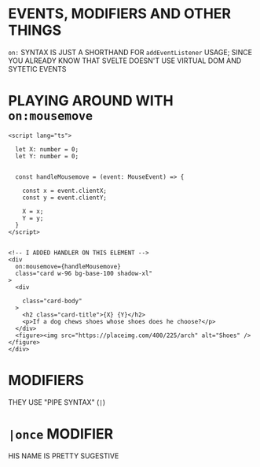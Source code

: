 # EVENTS, MODIFIERS AND OTHER THINGS

`on:` SYNTAX IS JUST A SHORTHAND FOR `addEventListener` USAGE; SINCE YOU ALREADY KNOW THAT SVELTE DOESN'T USE VIRTUAL DOM AND SYTETIC EVENTS

# PLAYING AROUND WITH `on:mousemove`

```svelte
<script lang="ts">

  let X: number = 0;
  let Y: number = 0;


  const handleMousemove = (event: MouseEvent) => {

    const x = event.clientX;
    const y = event.clientY;

    X = x;
    Y = y;
  }
</script>


<!-- I ADDED HANDLER ON THIS ELEMENT -->
<div
  on:mousemove={handleMousemove}
  class="card w-96 bg-base-100 shadow-xl"
>
  <div
     
    class="card-body"
  >
    <h2 class="card-title">{X} {Y}</h2>
    <p>If a dog chews shoes whose shoes does he choose?</p>
  </div>
  <figure><img src="https://placeimg.com/400/225/arch" alt="Shoes" /></figure>
</div>
```

# MODIFIERS

THEY USE "PIPE SYNTAX" (`|`)

# `|once` MODIFIER

HIS NAME IS PRETTY SUGESTIVE

```svelte

```